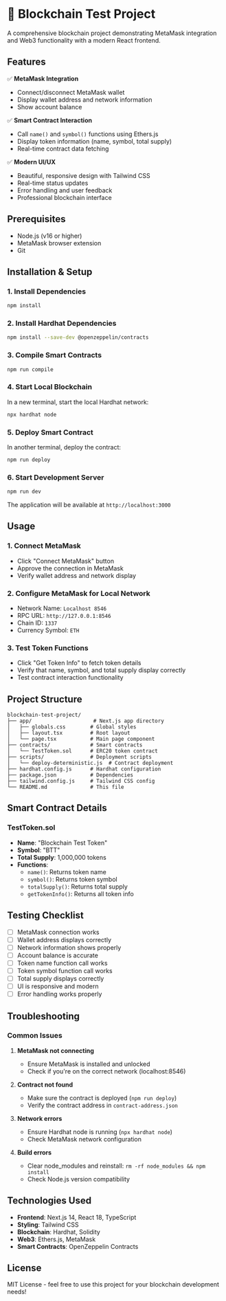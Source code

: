 # 🔗 Blockchain Test Project

A comprehensive blockchain project demonstrating MetaMask integration and Web3 functionality with a modern React frontend.

## Features

✅ **MetaMask Integration**
- Connect/disconnect MetaMask wallet
- Display wallet address and network information
- Show account balance

✅ **Smart Contract Interaction**
- Call `name()` and `symbol()` functions using Ethers.js
- Display token information (name, symbol, total supply)
- Real-time contract data fetching

✅ **Modern UI/UX**
- Beautiful, responsive design with Tailwind CSS
- Real-time status updates
- Error handling and user feedback
- Professional blockchain interface

## Prerequisites

- Node.js (v16 or higher)
- MetaMask browser extension
- Git

## Installation & Setup

### 1. Install Dependencies

```bash
npm install
```

### 2. Install Hardhat Dependencies

```bash
npm install --save-dev @openzeppelin/contracts
```

### 3. Compile Smart Contracts

```bash
npm run compile
```

### 4. Start Local Blockchain

In a new terminal, start the local Hardhat network:

```bash
npx hardhat node
```

### 5. Deploy Smart Contract

In another terminal, deploy the contract:

```bash
npm run deploy
```

### 6. Start Development Server

```bash
npm run dev
```

The application will be available at `http://localhost:3000`

## Usage

### 1. Connect MetaMask
- Click "Connect MetaMask" button
- Approve the connection in MetaMask
- Verify wallet address and network display

### 2. Configure MetaMask for Local Network
- Network Name: `Localhost 8546`
- RPC URL: `http://127.0.0.1:8546`
- Chain ID: `1337`
- Currency Symbol: `ETH`

### 3. Test Token Functions
- Click "Get Token Info" to fetch token details
- Verify that name, symbol, and total supply display correctly
- Test contract interaction functionality

## Project Structure

```
blockchain-test-project/
├── app/                    # Next.js app directory
│   ├── globals.css        # Global styles
│   ├── layout.tsx         # Root layout
│   └── page.tsx           # Main page component
├── contracts/             # Smart contracts
│   └── TestToken.sol      # ERC20 token contract
├── scripts/               # Deployment scripts
│   └── deploy-deterministic.js  # Contract deployment
├── hardhat.config.js      # Hardhat configuration
├── package.json           # Dependencies
├── tailwind.config.js     # Tailwind CSS config
└── README.md              # This file
```

## Smart Contract Details

### TestToken.sol
- **Name**: "Blockchain Test Token"
- **Symbol**: "BTT"
- **Total Supply**: 1,000,000 tokens
- **Functions**:
  - `name()`: Returns token name
  - `symbol()`: Returns token symbol
  - `totalSupply()`: Returns total supply
  - `getTokenInfo()`: Returns all token info

## Testing Checklist

- [ ] MetaMask connection works
- [ ] Wallet address displays correctly
- [ ] Network information shows properly
- [ ] Account balance is accurate
- [ ] Token name function call works
- [ ] Token symbol function call works
- [ ] Total supply displays correctly
- [ ] UI is responsive and modern
- [ ] Error handling works properly

## Troubleshooting

### Common Issues

1. **MetaMask not connecting**
   - Ensure MetaMask is installed and unlocked
   - Check if you're on the correct network (localhost:8546)

2. **Contract not found**
   - Make sure the contract is deployed (`npm run deploy`)
   - Verify the contract address in `contract-address.json`

3. **Network errors**
   - Ensure Hardhat node is running (`npx hardhat node`)
   - Check MetaMask network configuration

4. **Build errors**
   - Clear node_modules and reinstall: `rm -rf node_modules && npm install`
   - Check Node.js version compatibility

## Technologies Used

- **Frontend**: Next.js 14, React 18, TypeScript
- **Styling**: Tailwind CSS
- **Blockchain**: Hardhat, Solidity
- **Web3**: Ethers.js, MetaMask
- **Smart Contracts**: OpenZeppelin Contracts

## License

MIT License - feel free to use this project for your blockchain development needs! 
